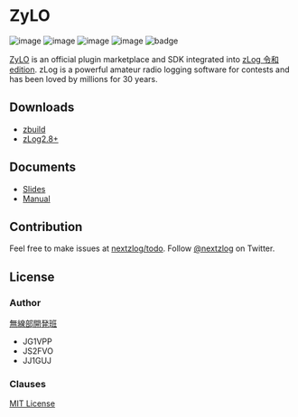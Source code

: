 ZyLO
====

![image](https://img.shields.io/badge/Go-1.17-red.svg)
![image](https://img.shields.io/badge/Rust-1.56-red.svg)
![image](https://img.shields.io/badge/Delphi-10.4-red.svg)
![image](https://img.shields.io/badge/license-MIT-darkblue.svg)
![badge](https://github.com/nextzlog/zylo/actions/workflows/build.yaml/badge.svg)

[ZyLO](https://zylo.pafelog.net) is an official plugin marketplace and SDK integrated into [zLog 令和 edition](https://use.zlog.org).
zLog is a powerful amateur radio logging software for contests and has been loved by millions for 30 years.

## Downloads

- [zbuild](https://github.com/nextzlog/zylo/releases/zbuild)
- [zLog2.8+](https://github.com/jr8ppg/zLog/releases/latest)

## Documents

- [Slides](https://pafelog.net/zylo.pdf)
- [Manual](https://zylo.pafelog.net)

## Contribution

Feel free to make issues at [nextzlog/todo](https://github.com/nextzlog/todo).
Follow [@nextzlog](https://twitter.com/nextzlog) on Twitter.

## License

### Author

[無線部開発班](https://pafelog.net)

- JG1VPP
- JS2FVO
- JJ1GUJ

### Clauses

[MIT License](LICENSE)
